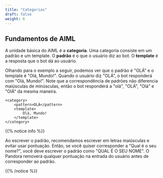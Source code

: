 ```yaml
---
title: "Categorias"
draft: false
weight: 6
---
```


## Fundamentos de AIML
A unidade básica do AIML é a **categoria**. Uma categoria consiste em um padrão e um template. O **padrão** é o que o usuário diz ao bot. O **template** é a resposta que o bot dá ao usuário.

Olhando para o exemplo a seguir, podemos ver que o padrão é "OLÁ" e o template é "Olá, Mundo!". Quando o usuário diz "OLÁ", o bot responderá com "Olá, Mundo!". Note que a correspondência de padrões não diferencia maiúsculas de minúsculas, então o bot responderá a "olá", "OLÁ", "Olá" e "OlÁ" da mesma maneira.

```
<category>
    <pattern>OLÁ</pattern>
    <template>
        Olá, Mundo!
    </template>
</category>
```

{{% notice info %}}

Ao escrever o padrão, recomendamos escrever em letras maiúsculas e evitar usar pontuação. Então, se você quiser corresponder a "Qual é o seu nome?", você deve escrever o padrão como "QUAL É O SEU NOME". O Pandora removerá qualquer pontuação na entrada do usuário antes de corresponder ao padrão.

{{% /notice %}}